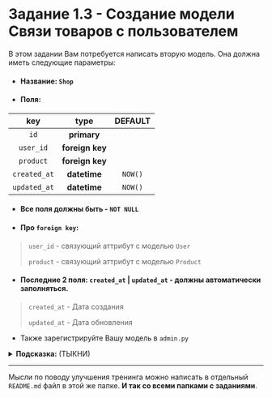 # Задание 1.3 - Создание модели Связи товаров с пользователем

В этом задании Вам потребуется написать вторую модель. Она должна иметь следующие параметры:
- #### Название: `Shop`
- #### Поля:

|     key      |      type       | DEFAULT |
|:------------:|:---------------:|:-------:|
|     `id`     |   **primary**   |         |
|  `user_id`   | **foreign key** |         |
|  `product`   | **foreign key** |         |
| `created_at` |  **datetime**   | `NOW()` |
| `updated_at` |  **datetime**   | `NOW()` |

- #### Все поля должны быть - `NOT NULL`
- #### Про `foreign key`:
> `user_id` - связующий аттрибут с моделью `User`
>
> `product` - связующий аттрибут с моделью `Product`
- #### Последние 2 поля: `created_at` | `updated_at` - должны автоматически заполняться.
> `created_at` - Дата создания
>
> `updated_at` - Дата обновления

- Также зарегистрируйте Вашу модель в `admin.py`

<details>
<summary><b>Подсказка:</b> (ТЫКНИ)</summary>
- Нужно принять миграции. Делается это просто. Миграции генерируются автоматически
</details>

____

Мысли по поводу улучшения тренинга можно написать в отдельный `README.md` файл в этой же папке. **И так со всеми папками с заданиями**.